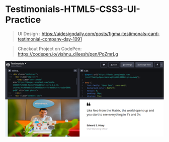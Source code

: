 # Testimonials-HTML5-CSS3-UI-Practice

> UI Design : https://uidesigndaily.com/posts/figma-testimonals-card-testimonial-company-day-1091


> Checkout Project on CodePen: https://codepen.io/vishnu_dileesh/pen/PoZmrLg

![Testimonials CodePen UI Dev Project Screenshot](Screenshot_Testimonials_CodePen_UI_Dev_Project.png)
